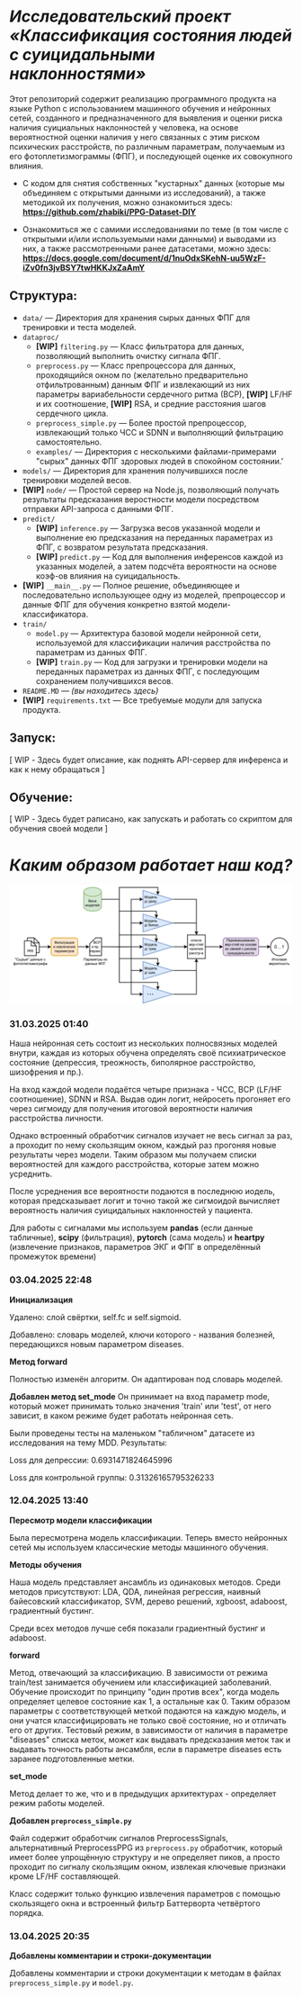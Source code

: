 # *Исследовательский проект «Классификация состояния людей с суицидальными наклонностями»*

Этот репозиторий содержит реализацию программного продукта на языке Python с использованием машинного обучения и нейронных сетей, созданного и предназначенного для выявления и оценки риска наличия суициальных наклонностей у человека, на основе вероятностной оценки наличия у него связанных с этим риском психических расстройств, по различным параметрам, получаемым из его фотоплетизмограммы (ФПГ), и последующей оценке их совокупного влияния.

- С кодом для снятия собственных "кустарных" данных (которые мы объединяем с открытыми данными из исследований), а также методикой их получения, можно ознакомиться здесь: <br>**https://github.com/zhabiki/PPG-Dataset-DIY**

- Ознакомиться же с самими исследованиями по теме (в том числе с открытыми и/или используемыми нами данными) и выводами из них, а также рассмотренными ранее датасетами, можно здесь: <br>**https://docs.google.com/document/d/1nuOdxSKehN-uu5WzF-iZv0fn3jvBSY7twHKKJxZaAmY**


## Структура:

- `data/` — Директория для хранения сырых данных ФПГ для тренировки и теста моделей.
- `dataproc/`
    - **[WIP]** `filtering.py` — Класс фильтратора для данных, позволяющий выполнить очистку сигнала ФПГ.
    - `preprocess.py` — Класс препроцессора для данных, проходящийся окном по (желательно предварительно отфильтрованным) данным ФПГ и извлекающий из них параметры вариабельности сердечного ритма (ВСР), **[WIP]** LF/HF и их соотношение, **[WIP]** RSA, и средние расстояния шагов сердечного цикла.
    - `preprocess_simple.py` — Более простой препроцессор, извлекающий только ЧСС и SDNN и выполняющий фильтрацию самостоятельно.
    - `examples/` — Директория с несколькими файлами-примерами "сырых" данных ФПГ здоровых людей в спокойном состоянии.'
- `models/` — Директория для хранения получившихся после тренировки моделей весов.
- **[WIP]** `node/` — Простой сервер на Node.js, позволяющий получать результаты предсказания веростности модели посредством отправки API-запроса с данными ФПГ.
- `predict/`
    - **[WIP]** `inference.py` — Загрузка весов указанной модели и выполнение ею предсказания на переданных параметрах из ФПГ, с возвратом результата предсказания.
    - **[WIP]** `predict.py` — Код для выполнения инференсов каждой из указанных моделей, а затем подсчёта вероятности на основе коэф-ов влияния на суицидальность.
- **[WIP]** `__main__.py` — Полное решение, объединяющее и последовательно использующее одну из моделей, препроцессор и данные ФПГ для обучения конкретно взятой модели-классификатора.
- `train/`
    - `model.py` — Архитектура базовой модели нейронной сети, используемой для классификации наличия расстройства по параметрам из данных ФПГ.
    - **[WIP]** `train.py` — Код для загрузки и тренировки модели на переданных параметрах из данных ФПГ, с последующим сохранением получившихся весов.
- `README.MD` — *(вы находитесь здесь)*
- **[WIP]** `requirements.txt` — Все требуемые модули для запуска продукта.


## Запуск: 

[ WIP - Здесь будет описание, как поднять API-сервер для инференса и как к нему обращаться ]


## Обучение:

[ WIP - Здесь будет раписано, как запускать и работать со скриптом для обучения своей модели ]


# *Каким образом работает наш код?*

![Диаграмма жизненного цикла данных ФПГ в момент обработки инференса](README-IMG.svg)


### 31.03.2025 01:40

Наша нейронная сеть состоит из нескольких полносвязных моделей внутри, каждая из которых обучена определять своё психиатрическое состояние (депрессия, треожность, биполярное расстройство, шизофрения и пр.).

На вход каждой модели подаётся четыре признака - ЧСС, ВСР (LF/HF соотношение), SDNN и RSA. Выдав один логит, нейросеть прогоняет его через сигмоиду для получения итоговой вероятности наличия расстройства личности.

Однако встроенный обработчик сигналов изучает не весь сигнал за раз, а проходит по нему скользящим окном, каждый раз прогоняя новые результаты через модели. Таким образом мы получаем списки вероятностей для каждого расстройства, которые затем можно усреднить.

После усреднения все вероятности подаются в последнюю иодель, которая предсказывает логит и точно такой же сигмоидой вычисляет вероятность наличия суицидальных наклонностей у пациента.

Для работы с сигналами мы используем **pandas** (если данные табличные), **scipy** (фильтрация), **pytorch** (сама модель) и **heartpy** (извлечение признаков, параметров ЭКГ и ФПГ в определённый промежуток времени)


### 03.04.2025 22:48

**Инициализация** 

Удалено: слой свёртки, self.fc и self.sigmoid. 

Добавлено: словарь моделей, ключи которого - названия болезней, передающихся новым параметром diseases.

**Метод forward**

Полностью изменён алгоритм. Он адаптирован под словарь моделей.

**Добавлен метод set_mode**
Он принимает на вход параметр mode, который может принимать только значения 'train' или 'test', от него зависит, в каком режиме будет работать нейронная сеть.

Были проведены тесты на маленьком "табличном" датасете из исследования на тему MDD. Результаты:

Loss для депрессии: 0.6931471824645996

Loss для контрольной группы: 0.31326165795326233


### 12.04.2025 13:40

**Пересмотр модели классификации**

Была пересмотрена модель классификации. Теперь вместо нейронных сетей мы используем классические методы машинного обучения.

**Методы обучения**

Наша модель представляет ансамбль из одинаковых методов. Среди методов присутствуют: LDA, QDA, линейная регрессия, наивный байесовский классификатор, SVM, дерево решений, xgboost, adaboost, градиентный бустинг.

Среди всех методов лучше себя показали градиентный бустинг и adaboost.

**forward**

Метод, отвечающий за классификацию. В зависимости от режима train/test занимается обучением или классификацией заболеваний. Обучение происходит по принципу "один против всех", когда модель определяет целевое состояние как 1, а остальные как 0. Таким образом параметры с соответствующей меткой подаются на каждую модель, и они учатся классифицировать не только своё состояние, но и отличать его от других. Тестовый режим, в зависимости от наличия в параметре "diseases" списка меток, может как выдавать предсказания меток так и выдавать точность работы ансамбля, если в параметре diseases есть заранее подготовленные метки.

**set_mode**

Метод делает то же, что и в предыдущих архитектурах - определяет режим работы моделей.

**Добавлен `preprocess_simple.py`**

Файл содержит обработчик сигналов PreprocessSignals, альтернативный PreprocessPPG из `preprocess.py` обработчик, который имеет более упрощённую структуру и не определяет пиков, а просто проходит по сигналу скользящим окном, извлекая ключевые признаки кроме LF/HF составляющей.

Класс содержит только функцию извлечения параметров с помощью скользящего окна и встроенный фильтр Баттерворта четвёртого порядка.


### 13.04.2025 20:35

**Добавлены комментарии и строки-документации**

Добавлены комментарии и строки документации к методам в файлах `preprocess_simple.py` и `model.py`.
